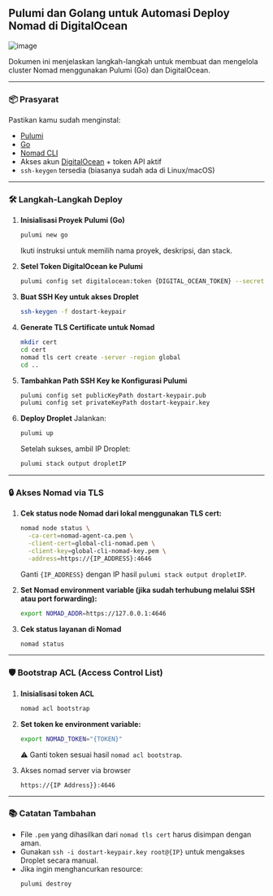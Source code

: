 
## Pulumi dan Golang untuk Automasi Deploy Nomad di DigitalOcean
![image](https://github.com/user-attachments/assets/73bb763f-ed5a-450b-b417-6810845eb609)

Dokumen ini menjelaskan langkah-langkah untuk membuat dan mengelola cluster Nomad menggunakan Pulumi (Go) dan DigitalOcean.

---

### 📦 Prasyarat

Pastikan kamu sudah menginstal:

* [Pulumi](https://www.pulumi.com/docs/get-started/install/)
* [Go](https://go.dev/dl/)
* [Nomad CLI](https://developer.hashicorp.com/nomad/downloads)
* Akses akun [DigitalOcean](https://www.digitalocean.com/) + token API aktif
* `ssh-keygen` tersedia (biasanya sudah ada di Linux/macOS)

---

### 🛠️ Langkah-Langkah Deploy

1. **Inisialisasi Proyek Pulumi (Go)**

   ```bash
   pulumi new go
   ```

   Ikuti instruksi untuk memilih nama proyek, deskripsi, dan stack.
2. **Setel Token DigitalOcean ke Pulumi**

   ```bash
   pulumi config set digitalocean:token {DIGITAL_OCEAN_TOKEN} --secret
   ```
3. **Buat SSH Key untuk akses Droplet**

   ```bash
   ssh-keygen -f dostart-keypair
   ```
4. **Generate TLS Certificate untuk Nomad**

   ```bash
   mkdir cert
   cd cert
   nomad tls cert create -server -region global
   cd ..
   ```
5. **Tambahkan Path SSH Key ke Konfigurasi Pulumi**

   ```bash
   pulumi config set publicKeyPath dostart-keypair.pub
   pulumi config set privateKeyPath dostart-keypair.key
   ```
6. **Deploy Droplet**
   Jalankan:

   ```bash
   pulumi up
   ```

   Setelah sukses, ambil IP Droplet:

   ```bash
   pulumi stack output dropletIP
   ```

---

### 🔒 Akses Nomad via TLS

1. **Cek status node Nomad dari lokal menggunakan TLS cert:**

   ```bash
   nomad node status \
     -ca-cert=nomad-agent-ca.pem \
     -client-cert=global-cli-nomad.pem \
     -client-key=global-cli-nomad-key.pem \
     -address=https://{IP_ADDRESS}:4646
   ```

   Ganti `{IP_ADDRESS}` dengan IP hasil `pulumi stack output dropletIP`.
2. **Set Nomad environment variable (jika sudah terhubung melalui SSH atau port forwarding):**

   ```bash
   export NOMAD_ADDR=https://127.0.0.1:4646
   ```
3. **Cek status layanan di Nomad**

   ```bash
   nomad status
   ```

---

### 🛡️ Bootstrap ACL (Access Control List)

1. **Inisialisasi token ACL**

   ```bash
   nomad acl bootstrap
   ```
2. **Set token ke environment variable:**

   ```bash
   export NOMAD_TOKEN="{TOKEN}"
   ```

   ⚠️ Ganti token sesuai hasil `nomad acl bootstrap`.
3. Akses nomad server via browser

   ```
   https://{IP Address}}:4646
   ```

---

### 📚 Catatan Tambahan

* File `.pem` yang dihasilkan dari `nomad tls cert` harus disimpan dengan aman.
* Gunakan `ssh -i dostart-keypair.key root@{IP}` untuk mengakses Droplet secara manual.
* Jika ingin menghancurkan resource:
  ```bash
  pulumi destroy
  ```

